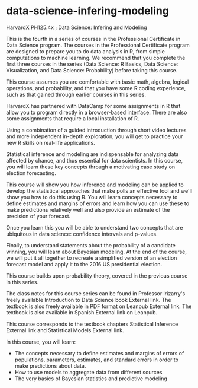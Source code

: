 # data-science-infering-modeling
HarvardX PH125.4x ; Data Science: Infering and Modeling


This is the fourth in a series of courses in the Professional Certificate in Data Science program. The courses in the Professional Certificate program are designed to prepare you to do data analysis in R, from simple computations to machine learning. We recommend that you complete the first three courses in the series (Data Science: R Basics, Data Science: Visualization, and Data Science: Probability) before taking this course.

This course assumes you are comfortable with basic math, algebra, logical operations, and probability, and that you have some R coding experience, such as that gained through earlier courses in this series.

HarvardX has partnered with DataCamp for some assignments in R that allow you to program directly in a browser-based interface. There are also some assignments that require a local installation of R.

Using a combination of a guided introduction through short video lectures and more independent in-depth exploration, you will get to practice your new R skills on real-life applications.

Statistical inference and modeling are indispensable for analyzing data affected by chance, and thus essential for data scientists. In this course, you will learn these key concepts through a motivating case study on election forecasting.

This course will show you how inference and modeling can be applied to develop the statistical approaches that make polls an effective tool and we'll show you how to do this using R. You will learn concepts necessary to define estimates and margins of errors and learn how you can use these to make predictions relatively well and also provide an estimate of the precision of your forecast.

Once you learn this you will be able to understand two concepts that are ubiquitous in data science: confidence intervals and p-values. 

Finally, to understand statements about the probability of a candidate winning, you will learn about Bayesian modeling. At the end of the course, we will put it all together to recreate a simplified version of an election forecast model and apply it to the 2016 US presidential election.

This course builds upon probability theory, covered in the previous course in this series.

The class notes for this course series can be found in Professor Irizarry's freely available Introduction to Data Science book External link. The textbook is also freely available in PDF format on Leanpub External link. The textbook is also available in Spanish External link on Leanpub.

This course corresponds to the textbook chapters Statistical Inference External link and Statistical Models External link.

In this course, you will learn:

* The concepts necessary to define estimates and margins of errors of populations, parameters, estimates, and standard errors in order to make predictions about data.
* How to use models to aggregate data from different sources
* The very basics of Bayesian statistics and predictive modeling